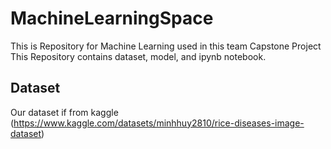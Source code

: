 # MachineLearningSpace
This is Repository for Machine Learning used in this team Capstone Project
This Repository contains dataset, model, and ipynb notebook.
## Dataset
Our dataset if from kaggle (https://www.kaggle.com/datasets/minhhuy2810/rice-diseases-image-dataset)

